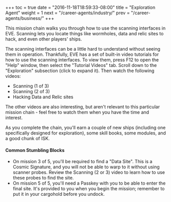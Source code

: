 +++
toc = true
date = "2016-11-18T18:59:33-08:00"
title = "Exploration Agent"
weight = 1
next = "/career-agents/industry/"
prev = "/career-agents/business/"
+++

This mission chain walks you through how to use the scanning interfaces
in EVE. Scanning lets you locate things like wormholes, data and relic sites
to hack, and even other players' ships.

The scanning interfaces can be a little hard to understand without seeing
them in operation. Thankfully, EVE has a set of built-in video tutorials
for how to use the scanning interfaces. To view them, press F12 to open
the "Help" window, then select the "Tutorial Videos" tab. Scroll down to
the "Exploration" subsection (click to expand it). Then watch the following
videos:

 * Scanning (1 of 3)
 * Scanning (2 of 3)
 * Hacking Data and Relic sites

The other videos are also interesting, but aren't relevant to this particular
mission chain - feel free to watch them when you have the time and interest.

As you complete the chain, you'll earn a couple of new ships (including one
specifically designed for exploration), some skill books, some modules,
and a good chunk of ISK.

#### Common Stumbling Blocks

 * On mission 3 of 5, you'll be required to find a "Data Site".
   This is a Cosmic Signature, and you will not be able to warp to it without using scanner probes.
   Review the Scanning (2 or 3) video to learn how to use these probes to find the site.
 * On mission 5 of 5, you'll need a Passkey with you to be able to enter the final site.
   It's provided to you when you begin the mission; remember to put it in your cargohold before you undock.